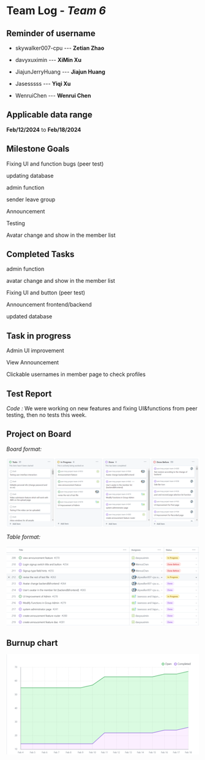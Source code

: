 # Team Log - _Team 6_

## Reminder of username 
* skywalker007-cpu --- **Zetian Zhao**

* davyxuximin --- **XiMin Xu**

* JiajunJerryHuang --- **Jiajun Huang**

* Jasesssss --- **Yiqi Xu**

* WenruiChen --- **Wenrui Chen**

## Applicable data range
**Feb/12/2024** to **Feb/18/2024**

## Milestone Goals
Fixing UI and function bugs (peer test)

updating database

admin function

sender leave group

Announcement 

Testing

Avatar change and show in the member list

## Completed Tasks 
admin function

avatar change and show in the member list

Fixing UI and button (peer test)

Announcement frontend/backend

updated database

## Task in progress
Admin UI improvement

View Announcement

Clickable usernames in member page to check profiles

## Test Report
*Code :*
We were working on new features and fixing UI&functions from peer testing, then no tests this week.

<!-- *Output:*
![Tests](1.jpg)
![Tests](2.jpg)
![Tests](3.jpg) -->

## Project on Board
*Board format:*

![Board](./board.png)

*Table format:*

![Table](./table.png)

## Burnup chart
![Chart](./burnup.png)